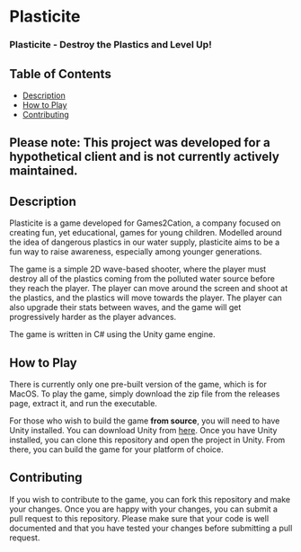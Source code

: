 # Plasticite
### Plasticite - Destroy the Plastics and Level Up!



## Table of Contents
- [Description](#description)
- [How to Play](#how-to-play)
- [Contributing](#contributing)

Please note: This project was developed for a hypothetical client
and is not currently actively maintained.
----

## Description

Plasticite is a game developed for Games2Cation, a company focused
on creating fun, yet educational, games for young children.
Modelled around the idea of dangerous plastics
in our water supply, plasticite aims to be a fun way to raise awareness,
especially among younger generations.

The game is a simple 2D wave-based shooter, where the player must
destroy all of the plastics coming from the polluted water source
before they reach the player. The player can move around the screen
and shoot at the plastics, and the plastics will move towards the
player. The player can also upgrade their stats between
waves, and the game will get progressively harder as the player
advances.

The game is written in C# using the Unity game engine.

## How to Play

There is currently only one pre-built version of the game, which is
for MacOS. To play the game, simply download the zip file from
the releases page, extract it, and run the executable.

For those who wish to build the game **from source**, you will need
to have Unity installed. You can download Unity from
[here](https://unity3d.com/get-unity/download). Once you have Unity
installed, you can clone this repository and open the project in
Unity. From there, you can build the game for your platform of
choice.


## Contributing

If you wish to contribute to the game, you can fork this repository
and make your changes. Once you are happy with your changes, you can
submit a pull request to this repository. Please make sure that your
code is well documented and that you have tested your changes before
submitting a pull request.
